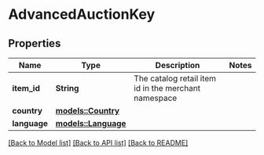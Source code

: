 # AdvancedAuctionKey

## Properties

Name | Type | Description | Notes
------------ | ------------- | ------------- | -------------
**item_id** | **String** | The catalog retail item id in the merchant namespace | 
**country** | [**models::Country**](Country.md) |  | 
**language** | [**models::Language**](Language.md) |  | 

[[Back to Model list]](../README.md#documentation-for-models) [[Back to API list]](../README.md#documentation-for-api-endpoints) [[Back to README]](../README.md)


